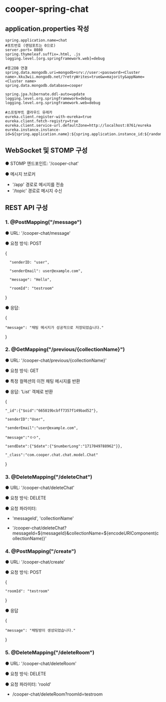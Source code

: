 # cooper-spring-chat

## application.properties 작성

    spring.application.name=chat
    #포트번호 (랜덤포트는 0으로)
    server.port= 8080
    spring.thymeleaf.suffix=.html, .js
    logging.level.[org.springframework.web]=debug
    
    #몽고DB 연결
    spring.data.mongodb.uri=mongodb+srv://user:<password><Cluster name>.kku3wii.mongodb.net/?retryWrites=true&w=majority&appName=<Cluster name>
    spring.data.mongodb.database=cooper
    
    spring.jpa.hibernate.ddl-auto=update
    logging.level.org.springframework=debug
    logging.level.org.springframework.web=debug
    
    #스프링부트 클라우드 유레카
    eureka.client.register-with-eureka=true
    eureka.client.fetch-registry=true
    eureka.client.service-url.defaultZone=http://localhost:8761/eureka
    eureka.instance.instance-id=${spring.application.name}:${spring.application.instance_id:${random.value}}


## WebSocket 및 STOMP 구성

● STOMP 엔드포인트: '/cooper-chat'

● 메시지 브로커
- '/app' 경로로 메시지를 전송
- '/topic' 경로로 메시지 수신


## REST API 구성

### 1. @PostMapping("/message")

● URL: '/cooper-chat/message'

● 요청 방식: POST

  {

      "senderID: "user",
  
      "senderEmail": user@example.com",
  
      "message": "Hello",
  
      "roomId": "testroom"
  
  }

● 응답:

 {
 
    "message": "채팅 메시지가 성공적으로 저장되었습니다."
    
 }


### 2. @GetMapping("/previous/{collectionName}")

● URL: '/cooper-chat/previous/{collectionName}'

● 요청 방식: GET

● 특정 컬렉션의 이전 채팅 메시지를 반환

● 응답: 'List<Chat>' 객체로 반환

{
    
    "_id":{"$oid":"665819bcbff7357f149bad52"},

    "senderID":"User",
    
    "senderEmail":"user@example.com",
    
    "message":"ㅇㅇ",
    
    "sendDate":{"$date":{"$numberLong":"1717049788962"}},
    
    "_class":"com.cooper.chat.chat.model.Chat"

}
    
  

### 3. @DeleteMapping("/deleteChat")

● URL: '/cooper-chat/deleteChat'

● 요청 방식: DELETE

● 요청 파라미터:

- 'messageId', 'collectionName'

- '/cooper-chat/deleteChat?messageId=${messageId}&collectionName=${encodeURIComponent(collectionName)}'



### 4. @PostMapping("/create")

● URL: '/cooper-chat/create'

● 요청 방식: POST

{

    "roomId": "testroom"

}

● 응답

{

    "message": "채팅방이 생성되었습니다."

}


### 5. @DeleteMapping("/deleteRoom")

● URL: '/cooper-chat/deleteRoom'

● 요청 방식: DELETE

● 요청 파라미터: 'rooId'

- /cooper-chat/deleteRoom?roomId=testroom


##
